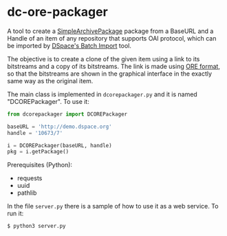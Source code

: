 # dc-ore-packager

A tool to create a [SimpleArchivePackage](https://wiki.duraspace.org/display/DSDOC6x/Importing+and+Exporting+Items+via+Simple+Archive+Format#ImportingandExportingItemsviaSimpleArchiveFormat-DSpaceSimpleArchiveFormat) package from a BaseURL and a Handle of an item of any repository that supports OAI protocol, which can be imported by [DSpace's Batch Import](https://wiki.duraspace.org/display/DSDOC6x/Importing+and+Exporting+Items+via+Simple+Archive+Format#ImportingandExportingItemsviaSimpleArchiveFormat-UIBatchImport(XMLUI)) tool.

The objective is to create a clone of the given item using a link to its bitstreams and a copy of its bitstreams. The link is made using [ORE format](https://wiki.duraspace.org/display/DSDOC6x/OAI+2.0+Server#OAI2.0Server-MetadataFormats), so that the bitstreams are shown in the graphical interface in the exactly same way as the original item.

The main class is implemented in `dcorepackager.py` and it is named "DCOREPackager". To use it:
```python
from dcorepackager import DCOREPackager

baseURL = 'http://demo.dspace.org'
handle = '10673/7'

i = DCOREPackager(baseURL, handle)
pkg = i.getPackage()
```

Prerequisites (Python):
<ul>
  <li>requests</li>
  <li>uuid</li>
  <li>pathlib</li>
</ul>

In the file `server.py` there is a sample of how to use it as a web service. To run it:
```bash
$ python3 server.py
```
